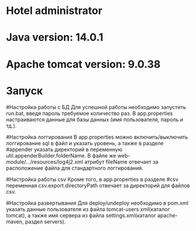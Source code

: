 # Hotel administrator

# Java version: 14.0.1

# Apache tomcat version: 9.0.38

# Запуск

#Настройка работы с БД
Для успешной работы необходимо запустить run.bat, введя пароль требуемое количество раз. В app.properties настраиваются данные для базы данных (имя пользователя, пароль и тд.).

#Настройка логгирования
В app.properties можно включить/выключить логгирование sql в файл и указать уровень, а также в разделе #appender указать директорий в переменную 
util.appenderBuilder.folderName. В файле же web-module/.../resources/log4j2.xml атрибут fileName отвечает за расположение файла для стандартного логгирования.

#Настройка работы csv
Кроме того, в app.properties в разделе #csv переменная csv.export.directoryPath отвечает за директорий для файлов csv.

#Настройка развертывания
Для deploy/undeploy необходимо в pom.xml указать данные пользователя из файла tomcat-users.xml(каталог tomcat), а также имя сервера из файла
settings.xml(каталог apache-maven, раздел servers).